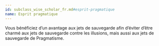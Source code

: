 ```yaml
---
id: subclass_wise_scholar_fr.md#esprit-pragmatique
name: Esprit pragmatique
---
```


Vous bénéficiez d’un avantage aux jets de sauvegarde afin d’éviter d’être charmé aux jets de sauvegarde contre les illusions, mais aussi aux jets de sauvegarde de Pragmatisme.

